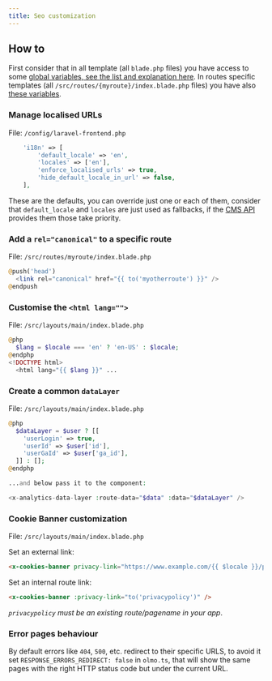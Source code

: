 ```yaml
---
title: Seo customization
---
```


## How to

First consider that in all template (all `blade.php` files) you have access to some [global variables, see the list and explanation here](../laravel-frontend/App.md#app-composer). In routes specific templates (all `/src/routes/{myroute}/index.blade.php` files) you have also [these variables](../laravel-frontend/App.md#app-composer#routes-base-controller).

### Manage localised URLs

File: `/config/laravel-frontend.php`

```php
    'i18n' => [
        'default_locale' => 'en',
        'locales' => ['en'],
        'enforce_localised_urls' => true,
        'hide_default_locale_in_url' => false,
    ],
```

These are the defaults, you can override just one or each of them, consider that `default_locale` and `locales` are just used as fallbacks, if the [CMS API](../laravel-frontend/Cms.md) provides them those take priority.

### Add a `rel="canonical"` to a specific route

File: `/src/routes/myroute/index.blade.php`

```php
@push('head')
  <link rel="canonical" href="{{ to('myotherroute') }}" />
@endpush
```

### Customise the `<html lang="">`

File: `/src/layouts/main/index.blade.php`

```php
@php
  $lang = $locale === 'en' ? 'en-US' : $locale;
@endphp
<!DOCTYPE html>
  <html lang="{{ $lang }}" ...
```

### Create a common `dataLayer`

File: `/src/layouts/main/index.blade.php`

```php
@php
  $dataLayer = $user ? [[
    'userLogin' => true,
    'userId' => $user['id'],
    'userGaId' => $user['ga_id'],
  ]] : [];
@endphp

...and below pass it to the component:

<x-analytics-data-layer :route-data="$data" :data="$dataLayer" />
```

### Cookie Banner customization

File: `/src/layouts/main/index.blade.php`

Set an external link:

```html
<x-cookies-banner privacy-link="https://www.example.com/{{ $locale }}/privacy-policy/" />
```

Set an internal route link:

```html
<x-cookies-banner :privacy-link="to('privacypolicy')" />
```

_`privacypolicy` must be an existing route/pagename in your app_.

### Error pages behaviour

By default errors like `404`, `500`, etc. redirect to their specific URLS, to avoid it set `RESPONSE_ERRORS_REDIRECT: false` in `olmo.ts`, that will show the same pages with the right HTTP status code but under the current URL.
